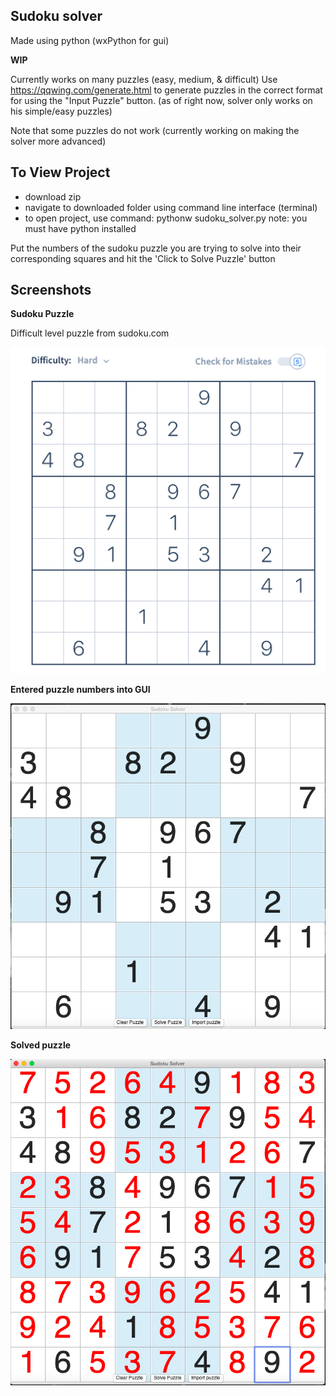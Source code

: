 Sudoku solver
---------------------------
Made using python (wxPython for gui)

**WIP**

Currently works on many puzzles (easy, medium, & difficult)
Use https://qqwing.com/generate.html to generate puzzles in the correct format for using the "Input Puzzle" button. (as of right now, solver only works on his simple/easy puzzles)

Note that some puzzles do not work (currently working on making the solver more advanced)


To View Project
---------------------------
- download zip
- navigate to downloaded folder using command line interface (terminal)
- to open project, use command: pythonw sudoku_solver.py
note: you must have python installed

Put the numbers of the sudoku puzzle you are trying to solve into their corresponding squares and hit the 'Click to Solve Puzzle' button


Screenshots
---------------------------

**Sudoku Puzzle**

Difficult level puzzle from sudoku.com

![](Images/SudokuHard.png)

**Entered puzzle numbers into GUI**

![](Images/SHardBlank.png)

**Solved puzzle**

![](Images/SHardSolved.png)
